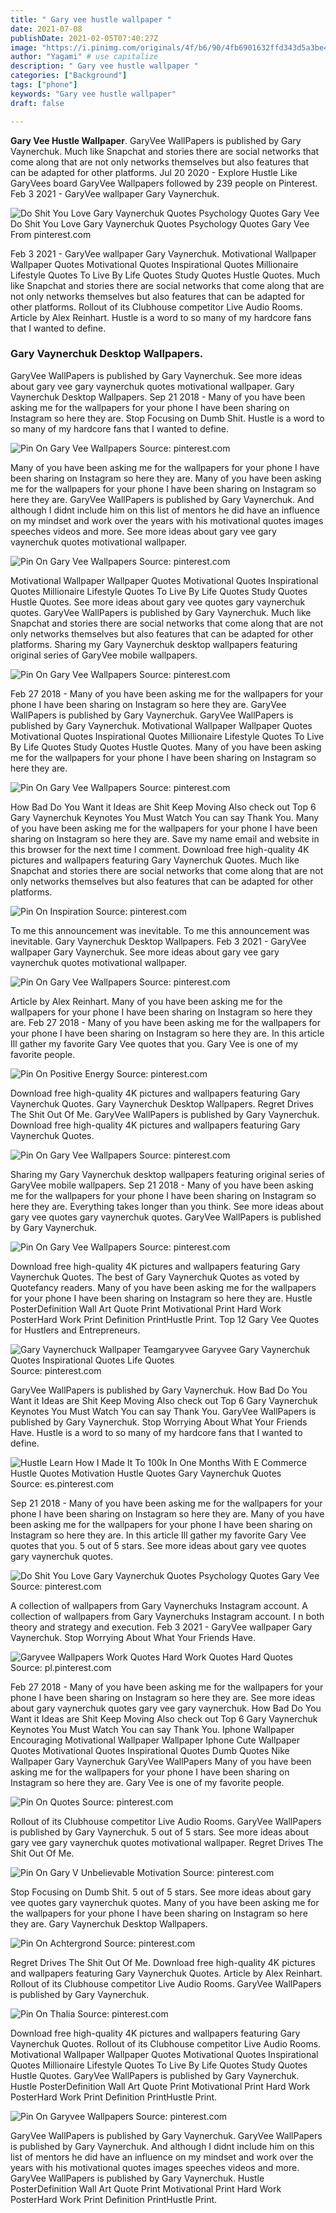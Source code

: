 ```yaml
---
title: " Gary vee hustle wallpaper "
date: 2021-07-08
publishDate: 2021-02-05T07:40:27Z
image: "https://i.pinimg.com/originals/4f/b6/90/4fb6901632ffd343d5a3be4d306763aa.jpg"
author: "Yagami" # use capitalize
description: " Gary vee hustle wallpaper "
categories: ["Background"]
tags: ["phone"]
keywords: "Gary vee hustle wallpaper"
draft: false

---
```



**Gary Vee Hustle Wallpaper**. GaryVee WallPapers is published by Gary Vaynerchuk. Much like Snapchat and stories there are social networks that come along that are not only networks themselves but also features that can be adapted for other platforms. Jul 20 2020 - Explore Hustle Like GaryVees board GaryVee Wallpapers followed by 239 people on Pinterest. Feb 3 2021 - GaryVee wallpaper Gary Vaynerchuk.

![Do Shit You Love Gary Vaynerchuk Quotes Psychology Quotes Gary Vee](https://i.pinimg.com/originals/14/55/9b/14559b316a6340fda1f032acb5707afe.png "Do Shit You Love Gary Vaynerchuk Quotes Psychology Quotes Gary Vee")
Do Shit You Love Gary Vaynerchuk Quotes Psychology Quotes Gary Vee From pinterest.com


Feb 3 2021 - GaryVee wallpaper Gary Vaynerchuk. Motivational Wallpaper Wallpaper Quotes Motivational Quotes Inspirational Quotes Millionaire Lifestyle Quotes To Live By Life Quotes Study Quotes Hustle Quotes. Much like Snapchat and stories there are social networks that come along that are not only networks themselves but also features that can be adapted for other platforms. Rollout of its Clubhouse competitor Live Audio Rooms. Article by Alex Reinhart. Hustle is a word to so many of my hardcore fans that I wanted to define.

### Gary Vaynerchuk Desktop Wallpapers.

GaryVee WallPapers is published by Gary Vaynerchuk. See more ideas about gary vee gary vaynerchuk quotes motivational wallpaper. Gary Vaynerchuk Desktop Wallpapers. Sep 21 2018 - Many of you have been asking me for the wallpapers for your phone I have been sharing on Instagram so here they are. Stop Focusing on Dumb Shit. Hustle is a word to so many of my hardcore fans that I wanted to define.


![Pin On Gary Vee Wallpapers](https://i.pinimg.com/originals/66/bd/4e/66bd4e861521bcc452df72e52d4d7dd8.png "Pin On Gary Vee Wallpapers")
Source: pinterest.com

Many of you have been asking me for the wallpapers for your phone I have been sharing on Instagram so here they are. Many of you have been asking me for the wallpapers for your phone I have been sharing on Instagram so here they are. GaryVee WallPapers is published by Gary Vaynerchuk. And although I didnt include him on this list of mentors he did have an influence on my mindset and work over the years with his motivational quotes images speeches videos and more. See more ideas about gary vee gary vaynerchuk quotes motivational wallpaper.

![Pin On Gary Vee Wallpapers](https://i.pinimg.com/originals/53/85/3e/53853ed79edc9d8bbf9114dc045d7e29.png "Pin On Gary Vee Wallpapers")
Source: pinterest.com

Motivational Wallpaper Wallpaper Quotes Motivational Quotes Inspirational Quotes Millionaire Lifestyle Quotes To Live By Life Quotes Study Quotes Hustle Quotes. See more ideas about gary vee quotes gary vaynerchuk quotes. GaryVee WallPapers is published by Gary Vaynerchuk. Much like Snapchat and stories there are social networks that come along that are not only networks themselves but also features that can be adapted for other platforms. Sharing my Gary Vaynerchuk desktop wallpapers featuring original series of GaryVee mobile wallpapers.

![Pin On Gary Vee Wallpapers](https://i.pinimg.com/originals/0b/e1/ec/0be1ec04b6d9787a6ea3807d2a7803f2.png "Pin On Gary Vee Wallpapers")
Source: pinterest.com

Feb 27 2018 - Many of you have been asking me for the wallpapers for your phone I have been sharing on Instagram so here they are. GaryVee WallPapers is published by Gary Vaynerchuk. GaryVee WallPapers is published by Gary Vaynerchuk. Motivational Wallpaper Wallpaper Quotes Motivational Quotes Inspirational Quotes Millionaire Lifestyle Quotes To Live By Life Quotes Study Quotes Hustle Quotes. Many of you have been asking me for the wallpapers for your phone I have been sharing on Instagram so here they are.

![Pin On Gary Vee Wallpapers](https://i.pinimg.com/originals/69/07/57/69075741772077507a8ac8f15c1c81d6.png "Pin On Gary Vee Wallpapers")
Source: pinterest.com

How Bad Do You Want it Ideas are Shit Keep Moving Also check out Top 6 Gary Vaynerchuk Keynotes You Must Watch You can say Thank You. Many of you have been asking me for the wallpapers for your phone I have been sharing on Instagram so here they are. Save my name email and website in this browser for the next time I comment. Download free high-quality 4K pictures and wallpapers featuring Gary Vaynerchuk Quotes. Much like Snapchat and stories there are social networks that come along that are not only networks themselves but also features that can be adapted for other platforms.

![Pin On Inspiration](https://i.pinimg.com/originals/73/b3/39/73b33998c1c9fed1ab28d1e12e65ebd2.png "Pin On Inspiration")
Source: pinterest.com

To me this announcement was inevitable. To me this announcement was inevitable. Gary Vaynerchuk Desktop Wallpapers. Feb 3 2021 - GaryVee wallpaper Gary Vaynerchuk. See more ideas about gary vee gary vaynerchuk quotes motivational wallpaper.

![Pin On Gary Vee Wallpapers](https://i.pinimg.com/originals/fc/85/c4/fc85c481db48889023df7b8fe7dfca87.png "Pin On Gary Vee Wallpapers")
Source: pinterest.com

Article by Alex Reinhart. Many of you have been asking me for the wallpapers for your phone I have been sharing on Instagram so here they are. Feb 27 2018 - Many of you have been asking me for the wallpapers for your phone I have been sharing on Instagram so here they are. In this article Ill gather my favorite Gary Vee quotes that you. Gary Vee is one of my favorite people.

![Pin On Positive Energy](https://i.pinimg.com/originals/80/dc/16/80dc168269797bc80c22575b9c1c6e97.png "Pin On Positive Energy")
Source: pinterest.com

Download free high-quality 4K pictures and wallpapers featuring Gary Vaynerchuk Quotes. Gary Vaynerchuk Desktop Wallpapers. Regret Drives The Shit Out Of Me. GaryVee WallPapers is published by Gary Vaynerchuk. Download free high-quality 4K pictures and wallpapers featuring Gary Vaynerchuk Quotes.

![Pin On Gary Vee Wallpapers](https://i.pinimg.com/originals/d9/cf/9e/d9cf9e9a5091d187696c039939396d3b.png "Pin On Gary Vee Wallpapers")
Source: pinterest.com

Sharing my Gary Vaynerchuk desktop wallpapers featuring original series of GaryVee mobile wallpapers. Sep 21 2018 - Many of you have been asking me for the wallpapers for your phone I have been sharing on Instagram so here they are. Everything takes longer than you think. See more ideas about gary vee quotes gary vaynerchuk quotes. GaryVee WallPapers is published by Gary Vaynerchuk.

![Pin On Gary Vee Wallpapers](https://i.pinimg.com/originals/81/03/1f/81031f2b75286467715ebd220dd06673.png "Pin On Gary Vee Wallpapers")
Source: pinterest.com

Download free high-quality 4K pictures and wallpapers featuring Gary Vaynerchuk Quotes. The best of Gary Vaynerchuk Quotes as voted by Quotefancy readers. Many of you have been asking me for the wallpapers for your phone I have been sharing on Instagram so here they are. Hustle PosterDefinition Wall Art Quote Print Motivational Print Hard Work PosterHard Work Print Definition PrintHustle Print. Top 12 Gary Vee Quotes for Hustlers and Entrepreneurs.

![Gary Vaynerchuck Wallpaper Teamgaryvee Garyvee Gary Vaynerchuk Quotes Inspirational Quotes Life Quotes](https://i.pinimg.com/originals/6f/85/31/6f8531df0df13aa8f3d68ea0818b27a6.png "Gary Vaynerchuck Wallpaper Teamgaryvee Garyvee Gary Vaynerchuk Quotes Inspirational Quotes Life Quotes")
Source: pinterest.com

GaryVee WallPapers is published by Gary Vaynerchuk. How Bad Do You Want it Ideas are Shit Keep Moving Also check out Top 6 Gary Vaynerchuk Keynotes You Must Watch You can say Thank You. GaryVee WallPapers is published by Gary Vaynerchuk. Stop Worrying About What Your Friends Have. Hustle is a word to so many of my hardcore fans that I wanted to define.

![Hustle Learn How I Made It To 100k In One Months With E Commerce Hustle Quotes Motivation Hustle Quotes Gary Vaynerchuk Quotes](https://i.pinimg.com/originals/24/f0/39/24f03919fd351119e093fd5e09cd038d.jpg "Hustle Learn How I Made It To 100k In One Months With E Commerce Hustle Quotes Motivation Hustle Quotes Gary Vaynerchuk Quotes")
Source: es.pinterest.com

Sep 21 2018 - Many of you have been asking me for the wallpapers for your phone I have been sharing on Instagram so here they are. Many of you have been asking me for the wallpapers for your phone I have been sharing on Instagram so here they are. In this article Ill gather my favorite Gary Vee quotes that you. 5 out of 5 stars. See more ideas about gary vee quotes gary vaynerchuk quotes.

![Do Shit You Love Gary Vaynerchuk Quotes Psychology Quotes Gary Vee](https://i.pinimg.com/originals/14/55/9b/14559b316a6340fda1f032acb5707afe.png "Do Shit You Love Gary Vaynerchuk Quotes Psychology Quotes Gary Vee")
Source: pinterest.com

A collection of wallpapers from Gary Vaynerchuks Instagram account. A collection of wallpapers from Gary Vaynerchuks Instagram account. I n both theory and strategy and execution. Feb 3 2021 - GaryVee wallpaper Gary Vaynerchuk. Stop Worrying About What Your Friends Have.

![Garyvee Wallpapers Work Quotes Hard Work Quotes Hard Quotes](https://i.pinimg.com/originals/fd/44/65/fd4465456bd2a4713b4b0176df3ade88.png "Garyvee Wallpapers Work Quotes Hard Work Quotes Hard Quotes")
Source: pl.pinterest.com

Feb 27 2018 - Many of you have been asking me for the wallpapers for your phone I have been sharing on Instagram so here they are. See more ideas about gary vaynerchuk quotes gary vee gary vaynerchuk. How Bad Do You Want it Ideas are Shit Keep Moving Also check out Top 6 Gary Vaynerchuk Keynotes You Must Watch You can say Thank You. Iphone Wallpaper Encouraging Motivational Wallpaper Wallpaper Iphone Cute Wallpaper Quotes Motivational Quotes Inspirational Quotes Dumb Quotes Nike Wallpaper Gary Vaynerchuk GaryVee WallPapers Many of you have been asking me for the wallpapers for your phone I have been sharing on Instagram so here they are. Gary Vee is one of my favorite people.

![Pin On Quotes](https://i.pinimg.com/originals/92/c7/e9/92c7e9ec9491c2435b8680434c2bdba2.png "Pin On Quotes")
Source: pinterest.com

Rollout of its Clubhouse competitor Live Audio Rooms. GaryVee WallPapers is published by Gary Vaynerchuk. 5 out of 5 stars. See more ideas about gary vee gary vaynerchuk quotes motivational wallpaper. Regret Drives The Shit Out Of Me.

![Pin On Gary V Unbelievable Motivation](https://i.pinimg.com/originals/2e/47/ae/2e47ae3a87a8b12ce0562a43275ce744.jpg "Pin On Gary V Unbelievable Motivation")
Source: pinterest.com

Stop Focusing on Dumb Shit. 5 out of 5 stars. See more ideas about gary vee quotes gary vaynerchuk quotes. Many of you have been asking me for the wallpapers for your phone I have been sharing on Instagram so here they are. Gary Vaynerchuk Desktop Wallpapers.

![Pin On Achtergrond](https://i.pinimg.com/originals/d9/24/51/d92451e8ad8c8b7b022387caf142d005.png "Pin On Achtergrond")
Source: pinterest.com

Regret Drives The Shit Out Of Me. Download free high-quality 4K pictures and wallpapers featuring Gary Vaynerchuk Quotes. Article by Alex Reinhart. Rollout of its Clubhouse competitor Live Audio Rooms. GaryVee WallPapers is published by Gary Vaynerchuk.

![Pin On Thalia](https://i.pinimg.com/736x/3b/3f/6a/3b3f6a2f30395b03bd7a1a55e63be578.jpg "Pin On Thalia")
Source: pinterest.com

Download free high-quality 4K pictures and wallpapers featuring Gary Vaynerchuk Quotes. Rollout of its Clubhouse competitor Live Audio Rooms. Motivational Wallpaper Wallpaper Quotes Motivational Quotes Inspirational Quotes Millionaire Lifestyle Quotes To Live By Life Quotes Study Quotes Hustle Quotes. GaryVee WallPapers is published by Gary Vaynerchuk. Hustle PosterDefinition Wall Art Quote Print Motivational Print Hard Work PosterHard Work Print Definition PrintHustle Print.

![Pin On Garyvee Wallpapers](https://i.pinimg.com/originals/4f/b6/90/4fb6901632ffd343d5a3be4d306763aa.jpg "Pin On Garyvee Wallpapers")
Source: pinterest.com

GaryVee WallPapers is published by Gary Vaynerchuk. GaryVee WallPapers is published by Gary Vaynerchuk. And although I didnt include him on this list of mentors he did have an influence on my mindset and work over the years with his motivational quotes images speeches videos and more. GaryVee WallPapers is published by Gary Vaynerchuk. Hustle PosterDefinition Wall Art Quote Print Motivational Print Hard Work PosterHard Work Print Definition PrintHustle Print.

